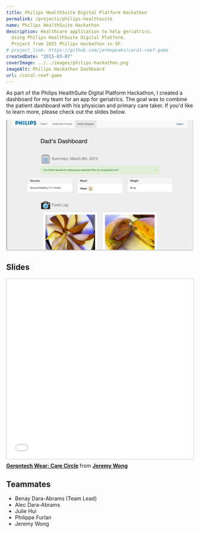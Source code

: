 ```yaml
---
title: Philips HealthSuite Digital Platform Hackathon
permalink: /projects/philips-healthsuite
name: Philips HealthSuite Hackathon
description: Healthcare application to help geriatrics.
  Using Philips HealthSuite Digital Platform.
  Project from 2015 Philips Hackathon in SF.
# project_link: https://github.com/jermspeaks/coral-reef-game
createdDate: "2015-03-07"
coverImage: ../../images/philips-hackathon.png
imageAlt: Philips Hackathon Dashboard
url: /coral-reef-game
---
```


As part of the Philips HealthSuite Digital Platform Hackathon, I created a dashboard for my team for an app for geriatrics.
The goal was to combine the patient dashboard with his physician and primary care taker.
If you'd like to learn more, please check out the slides below.

![Philips Hackathon Dashboard](../../images/philips-hackathon.png)

## Slides

<iframe src="//www.slideshare.net/slideshow/embed_code/key/3G3lq7HyN7WStE" width="595" height="485" frameborder="0" marginwidth="0" marginheight="0" scrolling="no" style="border:1px solid #CCC; border-width:1px; margin-bottom:5px; max-width: 100%;" allowfullscreen></iframe>

<div style="margin-bottom:5px">
  <strong>
    <a href="//www.slideshare.net/JeremyWong5/gerontech-wear-care-circle" title="Gerontech Wear: Care Circle" target="_blank">Gerontech Wear: Care Circle</a>
    </strong> from <strong>
    <a target="_blank" href="https://www.slideshare.net/JeremyWong5">Jeremy Wong</a></strong>
</div>

## Teammates

- Benay Dara-Abrams (Team Lead)
- Alec Dara-Abrams
- Julie Hui
- Philippe Furlan
- Jeremy Wong
